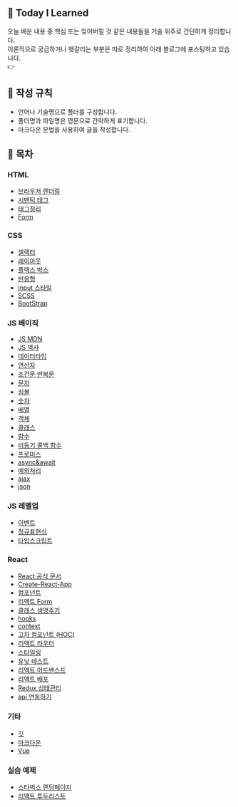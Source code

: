 ## 🌱 Today I Learned
오늘 배운 내용 중 핵심 또는 잊어버릴 것 같은 내용들을 기술 위주로 간단하게 정리합니다.  
이론적으로 궁금하거나 헷갈리는 부분은 따로 정리하여 아래 블로그에 포스팅하고 있습니다.  
👉 


## 📃 작성 규칙
- 언어나 기술명으로 폴더를 구성합니다.
- 폴더명과 파일명은 영문으로 간략하게 표기합니다.
- 마크다운 문법을 사용하여 글을 작성합니다.

## 📌 목차

### HTML
- [브라우저 렌더링]()
- [시멘틱 태그](https://github.com/014ee/TIL/blob/main/html/semantic.md)
- [태그정리]()
- [Form]()

### CSS
- [셀렉터]()
- [레이아웃]()
- [플렉스 박스]()
- [반응형]()
- [input 스타일]()
- [SCSS](https://github.com/014ee/TIL/blob/main/css/scss.md)
- [BootStrap](http://bootstrapk.com/getting-started/)

### JS 베이직
- [JS MDN](https://developer.mozilla.org/ko/docs/Web/JavaScript/Reference)
- [JS 역사](https://github.com/014ee/TIL/blob/main/javascript/about-js.md)
- [데이터타입](https://github.com/014ee/TIL/blob/main/javascript/datatype.md)
- [연산자](https://github.com/014ee/TIL/blob/main/javascript/operator.md)
- [조건문·반복문](https://github.com/014ee/TIL/blob/main/javascript/js-essentials.md)
- [문자](https://github.com/014ee/TIL/blob/main/javascript/string.md)
- [심볼](https://github.com/014ee/TIL/blob/main/javascript/symbol.md)
- [숫자](https://github.com/014ee/TIL/blob/main/javascript/number.md)
- [배열](https://github.com/014ee/TIL/blob/main/javascript/array.md)
- [객체](https://github.com/014ee/TIL/blob/main/javascript/object.md)
- [클래스](https://github.com/014ee/TIL/blob/main/javascript/class.md)
- [함수](https://github.com/014ee/TIL/blob/main/javascript/function.md)
- [비동기 콜백 함수](https://github.com/014ee/TIL/blob/main/javascript/callback.md)
- [프로미스](https://github.com/014ee/TIL/blob/main/javascript/promise.md)
- [async&await](https://github.com/014ee/TIL/blob/main/javascript/async.md)
- [예외처리](https://github.com/014ee/TIL/blob/main/javascript/exception.md)
- [ajax](https://github.com/014ee/TIL/blob/main/javascript/ajax.md)
- [json](https://github.com/014ee/TIL/blob/main/javascript/json.md)

### JS 레벨업
- [이벤트](https://github.com/014ee/TIL/blob/main/javascript/event.md)
- [정규표현식](https://github.com/014ee/TIL/tree/main/regexp)
- [타입스크립트]()

### React
- [React 공식 문서](https://ko.reactjs.org/docs/hello-world.html)
- [Create-React-App](https://github.com/014ee/TIL/blob/main/react/cra.md)
- [컴포넌트](https://github.com/014ee/TIL/blob/main/react/component.md)
- [리액트 Form](https://github.com/014ee/TIL/blob/main/react/form.md)
- [클래스 생명주기](https://github.com/014ee/TIL/blob/main/react/life-cycle.md)
- [hooks](https://github.com/014ee/TIL/blob/main/react/hooks.md)
- [context](https://github.com/014ee/TIL/blob/main/react/context.md)
- [고차 컴포넌트 (HOC)](https://github.com/014ee/TIL/blob/main/react/hoc.md)
- [리액트 라우터](https://github.com/014ee/TIL/blob/main/react/router.md)
- [스타일링](https://github.com/014ee/TIL/blob/main/react/style.md)
- [유닛 테스트](https://github.com/014ee/TIL/blob/main/react/react-testing.md)
- [리액트 어드밴스드](https://github.com/014ee/TIL/blob/main/react/react-advanced.md)
- [리액트 배포](https://github.com/014ee/TIL/blob/main/react/deploy-react.md)
- [Redux 상태관리](https://github.com/014ee/TIL/blob/main/react/redux.md)
- [api 연동하기](https://github.com/014ee/TIL/blob/main/react/react-api.md)


### 기타
- [깃](https://github.com/014ee/TIL/blob/main/git/)
- [마크다운](https://github.com/014ee/TIL/tree/main/git)
- [Vue](https://github.com/014ee/TIL/edit/main/vue/vue.md)

### 실습 예제
- [스타벅스 랜딩페이지](https://github.com/014ee/TIL/tree/main/html/starbucks)
- [리액트 투두리스트](https://github.com/014ee/TIL/tree/main/react/todo-app)
